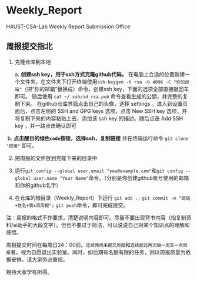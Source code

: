 # Weekly_Report
HAUST-CSA-Lab Weekly Report Submission Office

## 周报提交指北

1.   克隆仓库到本地

      a. **创建ssh key，用于ssh方式克隆github代码。** 在电脑上合适的位置新建一个文件夹，在文件夹下打开终端使用`ssh-keygen -t rsa -b 4096 -C "你的邮箱"`（把“你的邮箱”替换成）命令，创建ssh key，下面的选项全部直接敲回车即可。 随后使用 `cat ~/.ssh/id_rsa.pub` 命令查看生成的公钥，并完整的复制下来。 在github仓库界面点击自己的头像，选择 settings 。进入到设置页面后，点击左侧的 SSH and GPG keys 选项。点击 New SSH key 选项，并将复制下来的内容粘贴上去，添加该 ssh key 的描述。随后点击 Add SSH key ，并一路点击确认即可

​	    b. **点击醒目的绿色`code`按钮，选择ssh，复制链接**      并在终端运行命令				`git clone "链接"` 即可。

2. 把周报的文件放到克隆下来的目录中

3. 运行`git config --global user.email "you@example.com"`和`git config --global user.name "Your Name"`命令。（分别是你创建github账号使用的邮箱和你的github名字）

   
5. 在仓库的根目录（Weekly_Report）下运行 `git add .;` `git commit -m "班级+姓名+第x周周报";` `git push`命令，即可完成提交。

注：周报的格式不作要求，清楚说明内容即可。尽量不要出现背书内容（指复制资料/ai助手的大段文字）。但也不要过于简洁，可以说说自己对某个知识点的理解和感悟。

周报提交时间在每周日24：00前。`连续两周未提交周报`和`连续超过两次隔一周交一次周报`者，视为自愿退出实验室。同时，如后期有名额有限的任务，则以周报质量为依据安排，请大家务必重视。

期待大家学有所得。
